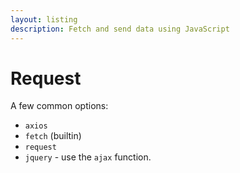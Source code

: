 ```yaml
---
layout: listing
description: Fetch and send data using JavaScript
---
```

# Request


A few common options:

- `axios`
- `fetch` (builtin)
- `request`
- `jquery` - use the `ajax` function.
